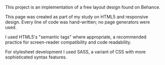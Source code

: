 This project is an implementation of a free layout design found on Behance.

This page was created as part of my study on HTML5 and responsive design. Every line of code was hand-written; no page generators were used.

I used HTML5's "semantic tags" where appropriate, a recommended practice for screen-reader compatibility and code readability.

For stylesheet development I used SASS, a variant of CSS with more sophisticated syntax features.
